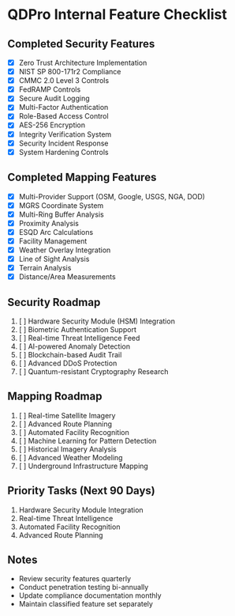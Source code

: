# QDPro Internal Feature Checklist

## Completed Security Features
- [x] Zero Trust Architecture Implementation
- [x] NIST SP 800-171r2 Compliance
- [x] CMMC 2.0 Level 3 Controls
- [x] FedRAMP Controls
- [x] Secure Audit Logging
- [x] Multi-Factor Authentication
- [x] Role-Based Access Control
- [x] AES-256 Encryption
- [x] Integrity Verification System
- [x] Security Incident Response
- [x] System Hardening Controls

## Completed Mapping Features
- [x] Multi-Provider Support (OSM, Google, USGS, NGA, DOD)
- [x] MGRS Coordinate System
- [x] Multi-Ring Buffer Analysis
- [x] Proximity Analysis
- [x] ESQD Arc Calculations
- [x] Facility Management
- [x] Weather Overlay Integration
- [x] Line of Sight Analysis
- [x] Terrain Analysis
- [x] Distance/Area Measurements

## Security Roadmap
1. [ ] Hardware Security Module (HSM) Integration
2. [ ] Biometric Authentication Support
3. [ ] Real-time Threat Intelligence Feed
4. [ ] AI-powered Anomaly Detection
5. [ ] Blockchain-based Audit Trail
6. [ ] Advanced DDoS Protection
7. [ ] Quantum-resistant Cryptography Research

## Mapping Roadmap
1. [ ] Real-time Satellite Imagery
2. [ ] Advanced Route Planning
3. [ ] Automated Facility Recognition
4. [ ] Machine Learning for Pattern Detection
5. [ ] Historical Imagery Analysis
6. [ ] Advanced Weather Modeling
7. [ ] Underground Infrastructure Mapping

## Priority Tasks (Next 90 Days)
1. Hardware Security Module Integration
2. Real-time Threat Intelligence
3. Automated Facility Recognition
4. Advanced Route Planning

## Notes
- Review security features quarterly
- Conduct penetration testing bi-annually
- Update compliance documentation monthly
- Maintain classified feature set separately